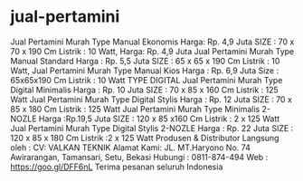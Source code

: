 # jual-pertamini
  Jual Pertamini Murah Type Manual Ekonomis Harga: Rp. 4,9 Juta SIZE : 70 x 70 x 190 Cm Listrik : 10 Watt, Harga: Rp. 4,9 Juta  Jual Pertamini Murah Type Manual Standard Harga : Rp. 5,5 Juta SIZE : 65 x 65 x 190 Cm Listrik : 10 Watt,   Jual Pertamini Murah Type Manual Kios Harga : Rp. 6,9 Juta Size : 65x65x190 Cm Listrik : 10 Watt   TYPE DIGITAL  Jual Pertamini Murah Type Digital Minimalis Harga : Rp. 10 Juta SIZE : 70 x 85 x 160 Cm Listrik : 125 Watt  Jual Pertamini Murah Type Digital Stylis Harga : Rp. 12 Juta SIZE : 70 x 85 x 180 Cm Listrik : 125 Watt  Jual Pertamini Murah Type Minimalis 2-NOZLE Harga :Rp.19,5 Juta SIZE : 120 x 85 x160 Cm Listrik : 2 x 125 Watt   Jual Pertamini Murah Type Digital Stylis 2-NOZLE Harga : Rp. 22 Juta SIZE : 120 x 85 x 180 Cm Listrik :2 x 125 Watt  Produsen &amp; Distributor Langsung oleh : CV: VALKAN TEKNIK Alamat Kami: JL. MT.Haryono No. 74 Awirarangan, Tamansari, Setu, Bekasi Hubungi : 0811-874-494 Web : https://goo.gl/DFF6nL Terima pesanan seluruh Indonesia
